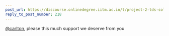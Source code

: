 ```yaml
---
post_url: https://discourse.onlinedegree.iitm.ac.in/t/project-2-tds-solver-discussion-thread/169029/219
reply_to_post_number: 218
---
```

[@carlton](/u/carlton), please this much support we deserve from you